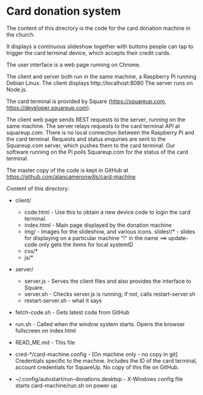 # Card donation system

The content of this directory is the code for the card donation machine in the church.

It displays a continuous slideshow together with buttons people can tap to trigger the card terminal device, which accepts their credit cards.

The user interface is a web page running on Chrome. 

The client and server both run in the same machine, a Raspberry Pi running Debian Linux.
The client displays http://localhost:8080 
The server runs on Node.js.

The card terminal is provided by Square (https://squareup.com, https://developer.squareup.com).

The client web page sends REST requests to the server, running on the same machine.
The server relays requests to the card terminal API at squareup.com. 
There is no local connection between the Raspberry Pi and the card terminal. 
Requests and status enquiries are sent to the Squareup.com server, which pushes them 
to the card terminal. Our software running on the Pi polls Squareup.com for the status
of the card terminal.

The master copy of the code is kept in GitHub at https://github.com/alancameronwills/card-machine  

Content of this directory:

* client/
  *	code.html 	- Use this to obtain a new device code to login the card terminal.
  * index.html - Main page displayed by the donation machine
  * img/ 	- Images for the slideshow, and various icons.
		slides!<systemID>/* - slides for displaying on a particular machine
			"!" in the name ==> update-code only gets the items for local systemID
  * css/*
  * js/*
* server/
  *	server.js - Serves the client files and also provides the interface to Square.
  * server.sh - Checks server.js is running; if not, calls restart-server.sh
  * restart-server.sh - what it says
* fetch-code.sh	- Gets latest code from GitHub
* run.sh		- Called when the window system starts. Opens the browser fullscreen on index.html
* READ_ME.md	- This file

* cred-*/card-machine.config	- [On machine only - no copy in git] 
  Credentials specific to the machine. 
		Includes the ID of the card terminal, account credentials for SquareUp.
		No copy of this file on GitHub.

* ~/.config/autostart/run-donations.desktop - X-Windows config file starts card-machine/run.sh on power up
